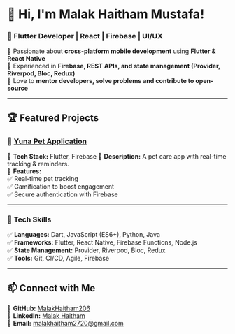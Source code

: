 # 👋 Hi, I'm Malak Haitham Mustafa!  
### 🚀 Flutter Developer | React | Firebase | UI/UX  

🔹 Passionate about **cross-platform mobile development** using **Flutter & React Native**  
🔹 Experienced in **Firebase, REST APIs, and state management (Provider, Riverpod, Bloc, Redux)**  
🔹 Love to **mentor developers, solve problems and contribute to open-source**  

---

## 🏆 Featured Projects  

### 🐶 [Yuna Pet Application](https://github.com/MalakHaitham206/YunaPetApp)  
📌 **Tech Stack:** Flutter, Firebase 
📌 **Description:** A pet care app with real-time tracking & reminders.  
📌 **Features:**  
✅ Real-time pet tracking  
✅ Gamification to boost engagement  
✅ Secure authentication with Firebase  

---

### 📝 **Tech Skills**  
✅ **Languages:** Dart, JavaScript (ES6+), Python, Java  
✅ **Frameworks:** Flutter, React Native, Firebase Functions, Node.js  
✅ **State Management:** Provider, Riverpod, Bloc, Redux  
✅ **Tools:** Git, CI/CD, Agile, Firebase  

---

## 📫 **Connect with Me**  
🔗 **GitHub:** [MalakHaitham206](https://github.com/MalakHaitham206)  
🔗 **LinkedIn:** [Malak Haitham](https://www.linkedin.com/in/malak-haitham-7a005b239)  
🔗 **Email:** malakhaitham2720@gmail.com  
